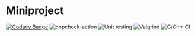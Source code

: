 # Miniproject

[![Codacy Badge](https://api.codacy.com/project/badge/Grade/37a65953846d490e86f2f533d3f669aa)](https://app.codacy.com/gh/99003199/Miniproject?utm_source=github.com&utm_medium=referral&utm_content=99003199/Miniproject&utm_campaign=Badge_Grade)
![cppcheck-action](https://github.com/stepin104348/Miniproject/workflows/cppcheck-action/badge.svg)
![Unit testing](https://github.com/Ahalyasiddi/gensis99003197/workflows/Unit%20testing/badge.svg)
![Valgrind](https://github.com/Ahalyasiddi/gensis99003197/workflows/Valgrind/badge.svg)
![C/C++ CI](https://github.com/Ahalyasiddi/gensis99003197/workflows/C/C++%20CI/badge.svg)
